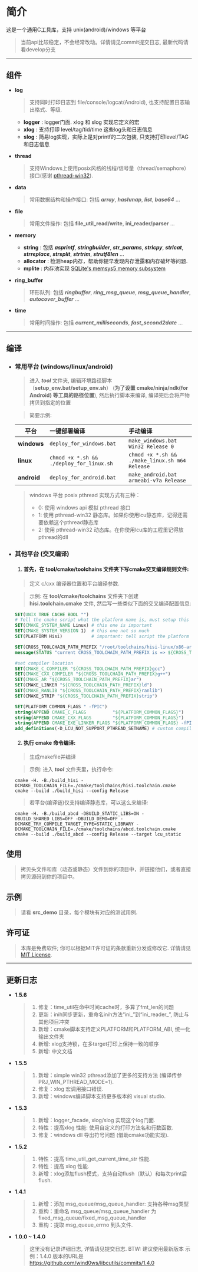 # 简介
  这是一个通用C工具库，支持 unix(android)/windows 等平台
  > 当前api比较稳定，不会经常改动。详情请见commit提交日志, 最新代码请看develop分支

----
## 组件
* **log**
  > 支持同时打印日志到 file/console/logcat(Android), 也支持配置日志输出格式、等级.
  
  *  **logger** : logger门面. xlog 和 slog 实现它定义的宏
  *  **xlog** : 支持打印 level/tag/tid/time 这些log头和日志信息
  *  **slog** : 简易log实现，实际上是对printf的二次包装, 只支持打印level/TAG和日志信息

* **thread**
  > 支持Windows上使用posix风格的线程/信号量（thread/semaphore）接口(感谢 [pthread-win32](https://sourceforge.net/projects/pthreads4w/)). 

* **data**
  > 常用数据结构和操作接口: 包括 ***array***, ***hashmap***, ***list***, ***base64*** ...

* **file**
  > 常用文件操作: 包括 **file_util_read/write**, **ini_reader/parser** ...

* **memory**
   *  **string** : 包括 ***asprintf***, ***stringbuilder***, ***str_params***, ***strlcpy***, ***strlcat***, ***strreplace***, ***strsplit***, ***strtrim***, ***strutf8len*** ...
   *  **allocator** : 检测heap内存，帮助你提早发现内存泄露和内存破坏等问题.
   *  **mplite** : 内存池实现 [SQLite's memsys5 memory subsystem](https://github.com/hannes/sqlite-simplified/blob/master/mem5.c)

* **ring_buffer**
  > 环形队列: 包括 ***ringbuffer***, ***ring_msg_queue***, ***msg_queue_handler***, ***autocover_buffer*** ...

* **time**
  > 常用时间操作: 包括 ***current_milliseconds***, ***fast_second2date*** ...

----
## 编译
  
  * ### 常用平台 (windows/linux/android)
    > 进入 ***tool***  文件夹, 编辑环境路径脚本（**setup_env.bat/setup_env.sh**）
    > (**为了设置 cmake/ninja/ndk(for Android) 等工具的路径位置**),
    > 然后执行脚本来编译, 编译完后会将产物拷贝到指定的位置
    
    > 简要示例:
    
    |平台         | 一键部署编译                             | 手动编译                                         |
    | --------    | :-----                                   | :----                                            |
    | **windows** | `deploy_for_windows.bat`                 | ` make_windows.bat Win32 Release 0 `             | 
    | **linux**   | `chmod +x *.sh && ./deploy_for_linux.sh` | ` chmod +x *.sh && ./make_linux.sh m64 Release ` |
    | **android** | `deploy_for_android.bat`                 | ` make_android.bat armeabi-v7a Release `         |
  
    > windows 平台 posix pthread 实现方式有三种：
    >  * 0: 使用 windows api 模拟 pthread 接口
    >  * 1: 使用 pthread-win32 静态库。如果你使用lcu静态库，记得还需要依赖这个pthread静态库
    >  * 2: 使用 pthread-win32 动态库。在你使用lcu库的工程里记得放pthread的dll
  
  * ### 其他平台 (交叉编译)
    1. #### 首先，在 **tool/cmake/toolchains** 文件夹下写cmake交叉编译规则文件:
      > 定义 c/cxx 编译器位置和平台编译参数.
      
      > 示例: 在 **tool/cmake/toolchains** 文件夹下创建 **hisi.toolchain.cmake** 文件, 
	        然后写一些类似下面的交叉编译配置信息:
      ```cmake
      SET(UNIX TRUE CACHE BOOL "")
      # Tell the cmake script what the platform name is, must setup this for cross compile
      SET(CMAKE_SYSTEM_NAME Linux) # this one is important
      SET(CMAKE_SYSTEM_VERSION 1)  # this one not so much
      SET(PLATFORM Hisi)           # important: tell script the platform name
      
      SET(CROSS_TOOLCHAIN_PATH_PREFIX "/root/toolchains/hisi-linux/x86-arm/arm-himix100-linux/bin/arm-himix100-linux-")
      message(STATUS "current CROSS_TOOLCHAIN_PATH_PREFIX is => ${CROSS_TOOLCHAIN_PATH_PREFIX}")

      #set compiler location
      SET(CMAKE_C_COMPILER "${CROSS_TOOLCHAIN_PATH_PREFIX}gcc")
      SET(CMAKE_CXX_COMPILER "${CROSS_TOOLCHAIN_PATH_PREFIX}g++")
      SET(CMAKE_AR "${CROSS_TOOLCHAIN_PATH_PREFIX}ar")
      SET(CMAKE_LINKER "${CROSS_TOOLCHAIN_PATH_PREFIX}ld")
      SET(CMAKE_RANLIB "${CROSS_TOOLCHAIN_PATH_PREFIX}ranlib")
      SET(CMAKE_STRIP "${CROSS_TOOLCHAIN_PATH_PREFIX}strip")
      
      SET(PLATFORM_COMMON_FLAGS " -fPIC")
      string(APPEND CMAKE_C_FLAGS          "${PLATFORM_COMMON_FLAGS}")
      string(APPEND CMAKE_CXX_FLAGS        "${PLATFORM_COMMON_FLAGS}")
      string(APPEND CMAKE_EXE_LINKER_FLAGS "${PLATFORM_COMMON_FLAGS} -fPIE")
      add_definitions(-D_LCU_NOT_SUPPORT_PTHREAD_SETNAME) # custom compile definitions
      ```
  
    2. #### 执行 cmake 命令编译:
      > 生成makefile并编译
      
      > 示例: 进入 ***tool*** 文件夹里，执行命令:
      ```shell
      cmake -H. -B./build_hisi -DCMAKE_TOOLCHAIN_FILE=./cmake/toolchains/hisi.toolchain.cmake 
      cmake --build ./build_hisi --config Release
      ```
     > 若平台(编译链)仅支持编译静态库，可以这么来编译:
     ```shell
     cmake -H. -B./build_abcd -DBUILD_STATIC_LIBS=ON -DBUILD_SHARED_LIBS=OFF -DBUILD_DEMO=OFF -DCMAKE_TRY_COMPILE_TARGET_TYPE=STATIC_LIBRARY -DCMAKE_TOOLCHAIN_FILE=./cmake/toolchains/abcd.toolchain.cmake
     cmake --build ./build_abcd --config Release --target lcu_static
     ```

## 使用
  > 拷贝头文件和库（动态或静态）文件到你的项目中，并链接他们，或者直接拷贝源码到你的项目中。

## 示例
  > 请看 **src_demo** 目录，每个模块有对应的测试用例.

## 许可证
  > 本库是免费软件; 你可以根据MIT许可证的条款重新分发或修改它. 详情请见 [MIT License](https://github.com/wind0ws/libcutils/blob/master/LICENSE).

----
## 更新日志

* **1.5.6**
  > 1. 修复：time_util在命中时间cache时，多算了fmt_len的问题
  > 2. 更新：inih同步更新，重命名inih方法“ini_”到“ini_reader_”, 防止与其他项目冲突
  > 3. 新增：cmake脚本支持定义PLATFORM和PLATFORM_ABI, 统一化输出文件夹
  > 4. 新增: xlog支持锁，在多target打印上保持一致的顺序
  > 5. 新增: 中文文档

* **1.5.5**
  > 1. 新增：simple win32 pthread添加了更多的支持方法 (编译传参 PRJ_WIN_PTHREAD_MODE=1).
  > 2. 修复：xlog 宏调用接口错误.
  > 3. 新增：windows编译脚本支持更多版本的 visual studio.

* **1.5.3**
  > 1. 新增：logger_facade,  xlog/slog 实现这个log门面.
  > 2. 特性：提高xlog 性能: 使用自定义的打印方法名和行数函数.
  > 3. 修复：windows dll 导出符号问题 (借助cmake功能实现).

* **1.5.2**
  > 1. 特性：提高 time_util_get_current_time_str 性能.
  > 2. 特性：提高 xlog 性能.
  > 3. 新增：xlog添加flush模式，支持自动flush（默认）和每次print后flush.

* **1.4.1**
  > 1. 新增：添加 msg_queue/msg_queue_handler: 支持各种msg类型
  > 2. 重构：重命名 msg_queue/msg_queue_handler 为 fixed_msg_queue/fixed_msg_queue_handler
  > 3. 重构：提取 msg_queue_errno 到头文件.

* **1.0.0 ~ 1.4.0**
  > 这里没有记录详细日志, 详情请见提交日志. BTW: 建议使用最新版本
  >    示例：1.4.0 版本的URL是 https://github.com/wind0ws/libcutils/commits/1.4.0
  
